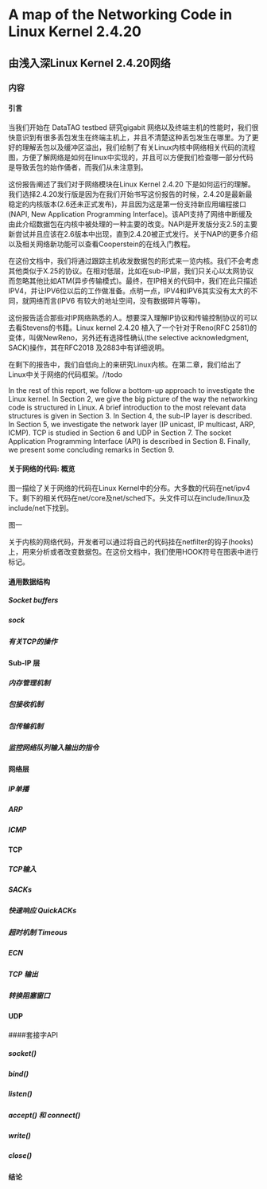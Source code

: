 # A map of the Networking Code in Linux Kernel 2.4.20

## 由浅入深Linux Kernel 2.4.20网络

### 内容

#### 引言

当我们开始在 DataTAG testbed 研究gigabit 网络以及终端主机的性能时，我们很快意识到有很多丢包发生在终端主机上，并且不清楚这种丢包发生在哪里。为了更好的理解丢包以及缓冲区溢出，我们绘制了有关Linux内核中网络相关代码的流程图，方便了解网络是如何在linux中实现的，并且可以方便我们检查哪一部分代码是导致丢包的始作俑者，而我们从未注意到。

这份报告阐述了我们对于网络模块在Linux Kernel 2.4.20 下是如何运行的理解。我们选择2.4.20发行版是因为在我们开始书写这份报告的时候，2.4.20是最新最稳定的内核版本(2.6还未正式发布)，并且因为这是第一份支持新应用编程接口(NAPI, New Application Programming Interface)。该API支持了网络中断缓及由此介绍数据包在内核中被处理的一种主要的改变。NAPI是开发版分支2.5的主要新尝试并且应该在2.6版本中出现，直到2.4.20被正式发行。关于NAPI的更多介绍以及相关网络新功能可以查看Cooperstein的在线入门教程。

在这份文档中，我们将通过跟踪主机收发数据包的形式来一览内核。我们不会考虑其他类似于X.25的协议。在相对低层，比如在sub-IP层，我们只关心以太网协议而忽略其他比如ATM(异步传输模式)。最终，在IP相关的代码中，我们在此只描述IPV4，并让IPV6位以后的工作做准备。点明一点，IPV4和IPV6其实没有太大的不同，就网络而言(IPV6 有较大的地址空间，没有数据碎片等等)。

这份报告适合那些对IP网络熟悉的人。想要深入理解IP协议和传输控制协议的可以去看Stevens的书籍。Linux kernel 2.4.20 植入了一个针对于Reno(RFC 2581)的变体，叫做NewReno，另外还有选择性确认(the selective acknowledgment, SACK)操作，其在RFC2018 及2883中有详细说明。

在剩下的报告中，我们自低向上的来研究Linux内核。在第二章，我们给出了Linux中关于网络的代码框架。//todo

In the rest of this report, we follow a bottom-up approach to investigate the Linux kernel. In Section 2, we give the big picture of the way the networking code is structured in Linux. A brief introduction to the most relevant data structures is given in Section 3. In Section 4, the sub-IP layer is described. In Section 5, we investigate the network layer (IP unicast, IP multicast, ARP, ICMP). TCP is studied in Section 6 and UDP in Section 7. The socket Application Programming Interface (API) is described in Section 8. Finally, we present some concluding remarks in Section 9.

#### 关于网络的代码: 概览

图一描绘了关于网络的代码在Linux Kernel中的分布。大多数的代码在net/ipv4下。剩下的相关代码在net/core及net/sched下。头文件可以在include/linux及include/net下找到。

图一

关于内核的网络代码，开发者可以通过将自己的代码挂在netfilter的钩子(hooks)上，用来分析或者改变数据包。在这份文档中，我们使用HOOK符号在图表中进行标记。

#### 通用数据结构

##### Socket buffers

##### sock

##### 有关TCP的操作

#### Sub-IP 层

##### 内存管理机制

##### 包接收机制

##### 包传输机制

##### 监控网络队列输入输出的指令

#### 网络层

##### IP单播

##### ARP

##### ICMP

#### TCP

##### TCP输入

##### SACKs

##### 快速响应 QuickACKs

##### 超时机制 Timeous

##### ECN

##### TCP 输出

##### 转换阻塞窗口

#### UDP

####套接字API

##### socket()

##### bind()

##### listen()

##### accept() 和 connect()

##### write()

##### close()

#### 结论



